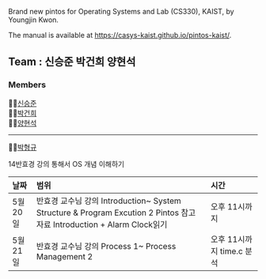 Brand new pintos for Operating Systems and Lab (CS330), KAIST, by Youngjin Kwon.

The manual is available at https://casys-kaist.github.io/pintos-kaist/.


## Team : 신승준 박건희 양현석

### Members

👨‍💻[신승준](https://github.com/metacode22) <br/>
👨‍💻[박건희](https://github.com/connieya) <br/>
👨‍💻[양현석](https://github.com/piousangel) <br/>

---
👨‍💻[박형규](https://github.com/piousangel) <br/>

14반효경 강의 통해서 OS 개념 이해하기

|날짜|범위| 시간 |
|:----|:--- |:----|
|5월20일|반효경 교수님 강의 Introduction~ System Structure & Program Excution 2 Pintos 참고자료 Introduction + Alarm Clock읽기| 오후 11시까지|
|5월21일|반효경 교수님 강의 Process 1~ Process Management 2| 오후 11시까지 time.c 분석 |






